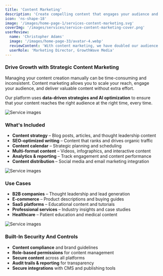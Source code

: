 ```yaml
---
title: 'Content Marketing'
description: 'Create compelling content that engages your audience and drives conversions with strategic content marketing campaigns.'
icon: 'ns-shape-18'
image: '/images/home-page-1/services-content-marketing.svg'
coverImg: '/images/services/service-content-marketing-cover.png'
userReview:
  name: 'Christopher Adams'
  image: '/images/home-page-33/avatar-4.webp'
  reviewContent: 'With content marketing, we have doubled our audience engagement while cutting content creation time in half. It has become a vital part of our growth strategy.'
  userRole: 'Marketing Director, GrowthWave Media'
---
```


### Drive Growth with Strategic Content Marketing

Managing your content creation manually can be time-consuming and inconsistent. Content marketing allows you to scale your reach, engage your audience, and deliver valuable content without extra effort.

Our platform uses **data-driven strategies and AI optimization** to ensure that your content reaches the right audience at the right time, every time.

![Service images](/images/services/service-details-1.png)

### What's Included

- **Content strategy** – Blog posts, articles, and thought leadership content
- **SEO-optimized writing** – Content that ranks and drives organic traffic
- **Content calendar** – Strategic planning and scheduling
- **Multi-format content** – Videos, infographics, and interactive content
- **Analytics & reporting** – Track engagement and content performance
- **Content distribution** – Social media and email marketing integration

![Service images](/images/services/service-details-2.png)

### Use Cases

- **B2B companies** – Thought leadership and lead generation
- **E-commerce** – Product descriptions and buying guides
- **SaaS platforms** – Educational content and tutorials
- **Professional services** – Industry insights and case studies
- **Healthcare** – Patient education and medical content

![Service images](/images/services/service-details-3.jpg)

### Built-In Security And Controls

- **Content compliance** and brand guidelines
- **Role-based permissions** for content management
- **Secure content** across all platforms
- **Audit trails & reporting** for transparency
- **Secure integrations** with CMS and publishing tools
